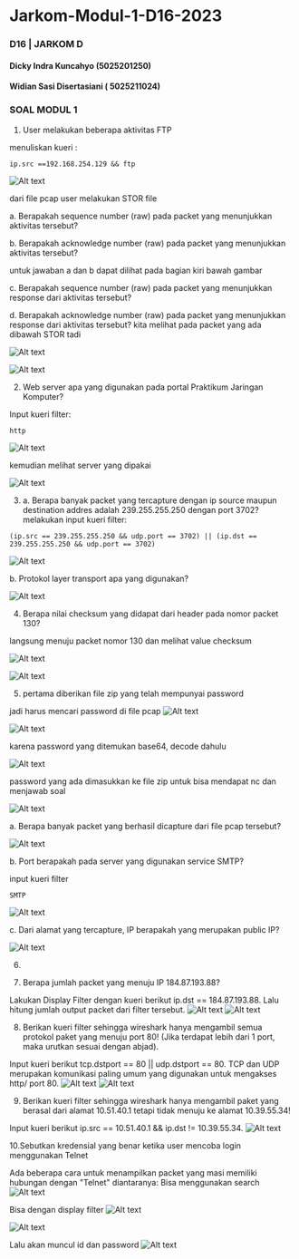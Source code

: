 # Jarkom-Modul-1-D16-2023
### D16 | JARKOM D
#### Dicky Indra Kuncahyo (5025201250)
#### Widian Sasi Disertasiani ( 5025211024)
### SOAL MODUL 1

1. User melakukan beberapa aktivitas FTP 

menuliskan kueri : 
```
ip.src ==192.168.254.129 && ftp
```
![Alt text](1-1.png)

dari file pcap user melakukan STOR file

   a. Berapakah sequence number (raw) pada packet yang menunjukkan aktivitas tersebut?
   
   b. Berapakah acknowledge number (raw) pada packet yang menunjukkan aktivitas tersebut?

untuk jawaban a dan b dapat dilihat pada bagian kiri bawah gambar

   c. Berapakah sequence number (raw) pada packet yang menunjukkan response dari aktivitas tersebut?
   
   d. Berapakah acknowledge number (raw) pada packet yang menunjukkan response dari aktivitas tersebut?
   kita melihat pada packet yang ada dibawah STOR tadi

![Alt text](1-2.png)

![Alt text](1.png)

2. Web server apa yang digunakan pada portal Praktikum Jaringan Komputer?

Input kueri filter:
```
http
``` 
![Alt text](2-1.png)

kemudian melihat server yang dipakai

![Alt text](2.png)

3.
   a. Berapa banyak packet yang tercapture dengan ip source maupun destination addres adalah 239.255.255.250 dengan port 3702?
melakukan input kueri filter:
```
(ip.src == 239.255.255.250 && udp.port == 3702) || (ip.dst == 239.255.255.250 && udp.port == 3702)
```
![Alt text](3-1.png)

   b. Protokol layer transport apa yang digunakan?
   
   ![Alt text](3.png)
   
4. Berapa nilai checksum yang didapat dari header pada nomor packet 130?

langsung menuju packet nomor 130 dan melihat value checksum

![Alt text](4-1.png)

![Alt text](4.png)

5. pertama diberikan file zip yang telah mempunyai password

jadi harus mencari password di file pcap
![Alt text](5-1.png)

![Alt text](5-2.png)

karena password yang ditemukan base64, decode dahulu

![Alt text](5-3.png)

password yang ada dimasukkan ke file zip untuk bisa mendapat nc dan menjawab soal

![Alt text](5-4.png)

   a. Berapa banyak packet yang berhasil dicapture dari file pcap tersebut?
   
   ![Alt text](5-5.png)
   
   b. Port berapakah pada server yang digunakan service SMTP?

   input kueri filter
   ```
SMTP
```

   ![Alt text](5-6.png)
   
   c. Dari alamat yang tercapture, IP berapakah yang merupakan public IP?

   ![Alt text](5.png)

6. 

7. Berapa jumlah packet yang menuju IP 184.87.193.88?

Lakukan Display Filter dengan kueri berikut ip.dst == 184.87.193.88. Lalu hitung jumlah output packet dari filter tersebut. 
![Alt text](image.png)
![Alt text](image-1.png)

8. Berikan kueri filter sehingga wireshark hanya mengambil semua protokol paket yang menuju port 80! (Jika terdapat lebih dari 1 port, maka urutkan sesuai dengan abjad).

Input kueri berikut tcp.dstport == 80 || udp.dstport == 80. TCP dan UDP merupakan komunikasi paling umum yang digunakan untuk mengakses http/ port 80. 
![Alt text](image-2.png)
![Alt text](image-3.png)

9. Berikan kueri filter sehingga wireshark hanya mengambil paket yang berasal dari alamat 10.51.40.1 tetapi tidak menuju ke alamat 10.39.55.34!

Input kueri berikut ip.src == 10.51.40.1 && ip.dst != 10.39.55.34.
![Alt text](image-4.png)

10.Sebutkan kredensial yang benar ketika user mencoba login menggunakan Telnet

Ada beberapa cara untuk menampilkan packet yang masi memiliki hubungan dengan "Telnet" diantaranya:
 Bisa menggunakan search 
 ![Alt text](image-5.png)

 Bisa dengan display filter
 ![Alt text](image-6.png)

 ![Alt text](image-7.png)

 Lalu akan muncul id dan password
 ![Alt text](image-8.png)
